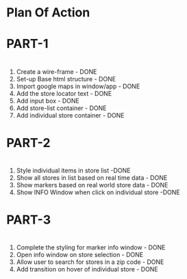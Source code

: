 # Plan Of Action

# PART-1
# ######
1. Create a wire-frame - DONE
2. Set-up Base html structure - DONE
3. Import google maps in window/app - DONE
4. Add the store locator text - DONE
5. Add input box - DONE
6. Add store-list container - DONE
7. Add individual store container - DONE


# PART-2
# ######
1. Style individual items in store list -DONE
2. Show all stores in list based on real time data - DONE
3. Show markers based on real world store data - DONE
4. Show INFO Window when click on individual store -DONE


# PART-3
# ######
1. Complete the styling for marker info window - DONE
2. Open info window on store selection - DONE
3. Allow user to search for stores in a zip code - DONE
4. Add transition on hover of individual store - DONE
